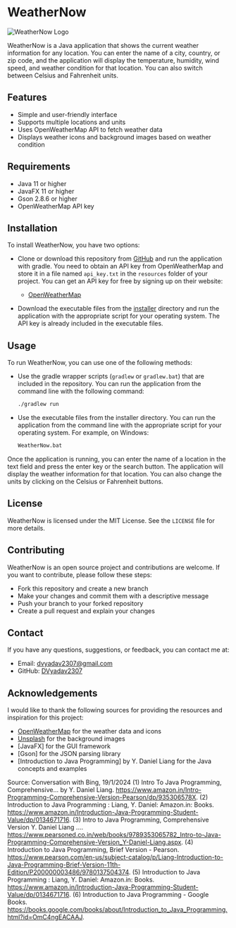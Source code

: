 # WeatherNow

![WeatherNow Logo](logo.png)

WeatherNow is a Java application that shows the current weather information for any location. You can enter the name of a city, country, or zip code, and the application will display the temperature, humidity, wind speed, and weather condition for that location. You can also switch between Celsius and Fahrenheit units.

## Features

- Simple and user-friendly interface
- Supports multiple locations and units
- Uses OpenWeatherMap API to fetch weather data
- Displays weather icons and background images based on weather condition

## Requirements

- Java 11 or higher
- JavaFX 11 or higher
- Gson 2.8.6 or higher
- OpenWeatherMap API key

## Installation

To install WeatherNow, you have two options:

- Clone or download this repository from [GitHub](^1^) and run the application with gradle. You need to obtain an API key from OpenWeatherMap and store it in a file named `api_key.txt` in the `resources` folder of your project. You can get an API key for free by signing up on their website:

  - [OpenWeatherMap](^2^)

- Download the executable files from the [installer](^3^) directory and run the application with the appropriate script for your operating system. The API key is already included in the executable files.

## Usage

To run WeatherNow, you can use one of the following methods:

- Use the gradle wrapper scripts (`gradlew` or `gradlew.bat`) that are included in the repository. You can run the application from the command line with the following command:

  ```bash
  ./gradlew run
  ```

- Use the executable files from the installer directory. You can run the application from the command line with the appropriate script for your operating system. For example, on Windows:

  ```bash
  WeatherNow.bat
  ```

Once the application is running, you can enter the name of a location in the text field and press the enter key or the search button. The application will display the weather information for that location. You can also change the units by clicking on the Celsius or Fahrenheit buttons.

## License

WeatherNow is licensed under the MIT License. See the `LICENSE` file for more details.

## Contributing

WeatherNow is an open source project and contributions are welcome. If you want to contribute, please follow these steps:

- Fork this repository and create a new branch
- Make your changes and commit them with a descriptive message
- Push your branch to your forked repository
- Create a pull request and explain your changes

## Contact

If you have any questions, suggestions, or feedback, you can contact me at:

- Email: dvyadav2307@gmail.com
- GitHub: [DVyadav2307](^4^)

## Acknowledgements

I would like to thank the following sources for providing the resources and inspiration for this project:

- [OpenWeatherMap](^2^) for the weather data and icons
- [Unsplash](^5^) for the background images
- [JavaFX] for the GUI framework
- [Gson] for the JSON parsing library
- [Introduction to Java Programming] by Y. Daniel Liang for the Java concepts and examples

Source: Conversation with Bing, 19/1/2024
(1) Intro To Java Programming, Comprehensive... by Y. Daniel Liang. https://www.amazon.in/Intro-Programming-Comprehensive-Version-Pearson/dp/935306578X.
(2) Introduction to Java Programming : Liang, Y. Daniel: Amazon.in: Books. https://www.amazon.in/Introduction-Java-Programming-Student-Value/dp/0134671716.
(3) Intro to Java Programming, Comprehensive Version Y. Daniel Liang .... https://www.pearsoned.co.in/web/books/9789353065782_Intro-to-Java-Programming-Comprehensive-Version_Y-Daniel-Liang.aspx.
(4) Introduction to Java Programming, Brief Version - Pearson. https://www.pearson.com/en-us/subject-catalog/p/Liang-Introduction-to-Java-Programming-Brief-Version-11th-Edition/P200000003486/9780137504374.
(5) Introduction to Java Programming : Liang, Y. Daniel: Amazon.in: Books. https://www.amazon.in/Introduction-Java-Programming-Student-Value/dp/0134671716.
(6) Introduction to Java Programming - Google Books. https://books.google.com/books/about/Introduction_to_Java_Programming.html?id=OmC4ngEACAAJ.
